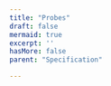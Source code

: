 ```yaml
---
title: "Probes"
draft: false
mermaid: true
excerpt: ''
hasMore: false
parent: "Specification"

---
```


